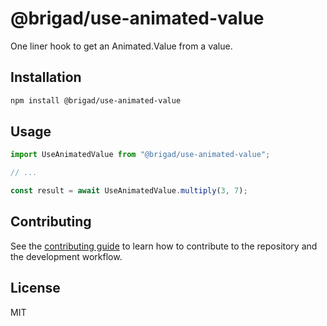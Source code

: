 # @brigad/use-animated-value

One liner hook to get an Animated.Value from a value.

## Installation

```sh
npm install @brigad/use-animated-value
```

## Usage

```js
import UseAnimatedValue from "@brigad/use-animated-value";

// ...

const result = await UseAnimatedValue.multiply(3, 7);
```

## Contributing

See the [contributing guide](CONTRIBUTING.md) to learn how to contribute to the repository and the development workflow.

## License

MIT

